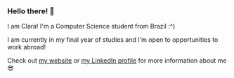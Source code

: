 ### Hello there! 👋

<!--
**ClaraJacintho/ClaraJacintho** is a ✨ _special_ ✨ repository because its `README.md` (this file) appears on your GitHub profile.

Here are some ideas to get you started:

- 🔭 I’m currently working on ...
- 🌱 I’m currently learning ...
- 👯 I’m looking to collaborate on ...
- 🤔 I’m looking for help with ...
- 💬 Ask me about ...
- 📫 How to reach me: ...
- 😄 Pronouns: ...
- ⚡ Fun fact: ...
-->
I am Clara! I'm a Computer Science student from Brazil :^)

I am currently in my final year of studies and I'm open to opportunities to work abroad! 

Check out [my website](https://clarajacintho.dev/#/) or [my LinkedIn profile](https://www.linkedin.com/in/clarajacintho/) for more information about me 😎
